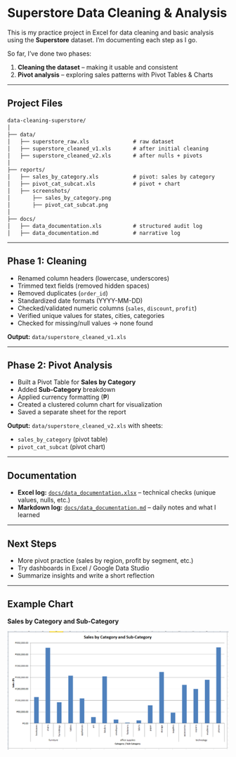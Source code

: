 # Superstore Data Cleaning & Analysis

This is my practice project in Excel for data cleaning and basic analysis using the **Superstore** dataset. I’m documenting each step as I go.

So far, I’ve done two phases:
1. **Cleaning the dataset** – making it usable and consistent  
2. **Pivot analysis** – exploring sales patterns with Pivot Tables & Charts  

---

## Project Files

```
data-cleaning-superstore/
│
├── data/
│   ├── superstore_raw.xls              # raw dataset
│   ├── superstore_cleaned_v1.xls       # after initial cleaning
│   ├── superstore_cleaned_v2.xls       # after nulls + pivots
│
├── reports/
│   ├── sales_by_category.xls           # pivot: sales by category
│   ├── pivot_cat_subcat.xls            # pivot + chart
│   ├── screenshots/
│       ├── sales_by_category.png
│       ├── pivot_cat_subcat.png
│
├── docs/
│   ├── data_documentation.xls          # structured audit log
│   ├── data_documentation.md           # narrative log

```

---

## Phase 1: Cleaning
- Renamed column headers (lowercase, underscores)  
- Trimmed text fields (removed hidden spaces)  
- Removed duplicates (`order_id`)  
- Standardized date formats (YYYY-MM-DD)  
- Checked/validated numeric columns (`sales`, `discount`, `profit`)  
- Verified unique values for states, cities, categories  
- Checked for missing/null values → none found  

**Output:** `data/superstore_cleaned_v1.xls`  

---

## Phase 2: Pivot Analysis
- Built a Pivot Table for **Sales by Category**  
- Added **Sub-Category** breakdown  
- Applied currency formatting (₱)  
- Created a clustered column chart for visualization  
- Saved a separate sheet for the report  

**Output:** `data/superstore_cleaned_v2.xls` with sheets:  
- `sales_by_category` (pivot table)  
- `pivot_cat_subcat` (pivot chart)  

---

## Documentation
- **Excel log:** [`docs/data_documentation.xlsx`](./docs/data_documentation.xlsx) – technical checks (unique values, nulls, etc.)  
- **Markdown log:** [`docs/data_documentation.md`](./docs/data_documentation.md) – daily notes and what I learned  

---

## Next Steps
- More pivot practice (sales by region, profit by segment, etc.)  
- Try dashboards in Excel / Google Data Studio  
- Summarize insights and write a short reflection  

---

## Example Chart
**Sales by Category and Sub-Category**

![Pivot Chart](./reports/screenshots/pivot_cat_subcat.png)
